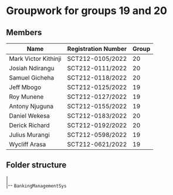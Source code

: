 # Groupwork for groups 19 and 20

## Members

| Name              | Registration Number   | Group |
|-------------------|-----------------------|-------|
| Mark Victor Kithinji | SCT212-0105/2022   | 20    |
| Josiah Ndirangu   | SCT212-0111/2022      | 20    |
| Samuel Gicheha    | SCT212-0118/2022      | 20    |
| Jeff Mbogo        | SCT212-0125/2022      | 19    |
| Roy Munene        | SCT212-0127/2022      | 19    |
| Antony Njuguna    | SCT212-0155/2022      | 19    |
| Daniel Wekesa     | SCT212-0183/2022      | 20    |
| Derick Richard    | SCT212-0192/2022      | 20    |
| Julius Murangi    | SCT212-0598/2022      | 19    |
| Wycliff Arasa     | SCT212-0621/2022      | 19    |

## Folder structure

|  
|-- `BankingManagementSys`  
